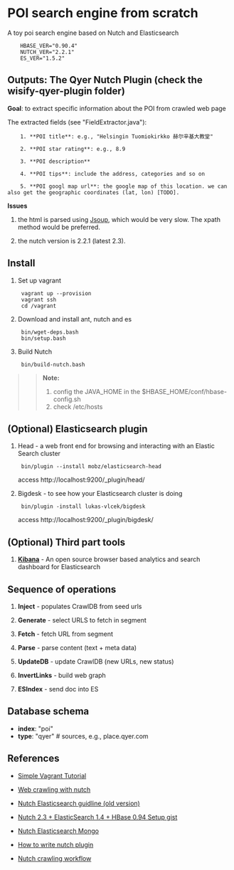 POI search engine from scratch
==============================


A toy poi search engine based on Nutch and Elasticsearch

        HBASE_VER="0.90.4"
        NUTCH_VER="2.2.1"
        ES_VER="1.5.2"

**Outputs:** The Qyer Nutch Plugin (**check the wisify-qyer-plugin folder**)
----------------------------------------------------------------------------

**Goal**: to extract specific information about the POI from crawled web page

The extracted fields (see "FieldExtractor.java"):

        1. **POI title**: e.g., "Helsingin Tuomiokirkko 赫尔辛基大教堂"

        2. **POI star rating**: e.g., 8.9

        3. **POI description**

        4. **POI tips**: include the address, categories and so on

        5. **POI googl map url**: the google map of this location. we can also get the geographic coordinates (lat, lon) [TODO].

**Issues**

1. the html is parsed using [Jsoup](http://jsoup.org/), which would be very slow. The xpath method would be preferred.

2. the nutch version is 2.2.1 (latest 2.3).



Install
-------

1. Set up vagrant

        vagrant up --provision
        vagrant ssh
        cd /vagrant

2. Download and install ant, nutch and es

        bin/wget-deps.bash
        bin/setup.bash

3. Build Nutch

        bin/build-nutch.bash

>> **Note:**
>> 1) config the JAVA_HOME in the $HBASE_HOME/conf/hbase-config.sh
>> 2) check /etc/hosts

(Optional) Elasticsearch plugin
-------------------------------

1. Head - a web front end for browsing and interacting with an Elastic Search cluster

        bin/plugin --install mobz/elasticsearch-head

    access http://localhost:9200/_plugin/head/

2. Bigdesk - to see how your Elasticsearch cluster is doing

        bin/plugin -install lukas-vlcek/bigdesk

    access http://localhost:9200/_plugin/bigdesk/


(Optional) Third part tools
---------------------------

1. **[Kibana](https://github.com/elastic/kibana)** - An open source browser based analytics and search dashboard for Elasticsearch


Sequence of operations
---------------------

1. **Inject** - populates CrawlDB from seed urls

2. **Generate** - select URLS to fetch in segment

3. **Fetch** - fetch URL from segment

4. **Parse** - parse content (text + meta data)

5. **UpdateDB** - update CrawlDB (new URLs, new status)

6. **InvertLinks** - build web graph

7. **ESIndex** - send doc into ES

Database schema
---------------

* **index**: "poi"
* **type**: "qyer" # sources, e.g., place.qyer.com


References
----------

* [Simple Vagrant Tutorial](http://twang2218.github.io/tutorial/openstack/vagrant.html)

* [Web crawling with nutch](http://events.linuxfoundation.org/sites/events/files/slides/aceu2014-snagel-web-crawling-nutch.pdf)

* [Nutch Elasticsearch guidline (old version)](https://github.com/duffj/nutch-elasticsearch)

* [Nutch 2.3 + ElasticSearch 1.4 + HBase 0.94 Setup gist](https://gist.github.com/xrstf/b48a970098a8e76943b9)

* [Nutch Elasticsearch Mongo](http://www.aossama.com/search-engine-with-apache-nutch-mongodb-and-elasticsearch/)

* [How to write nutch plugin](http://wiki.apache.org/nutch/WritingPluginExample)

* [Nutch crawling workflow](http://www.cnblogs.com/huligong1234/p/3515214.html)
